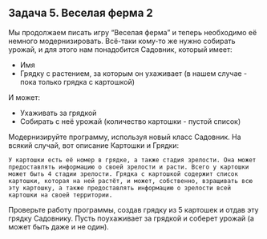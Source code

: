 ## Задача 5. Веселая ферма 2
Мы продолжаем писать игру “Веселая ферма” и теперь необходимо её немного модернизировать. Всё-таки кому-то же нужно собирать урожай, и для этого нам понадобится Садовник, который имеет:
- Имя
- Грядку с растением, за которым он ухаживает (в нашем случае - пока только грядка с картошкой)

И может: 
- Ухаживать за грядкой
- Собирать с неё урожай (количество картошки - пустой список)

Модернизируйте программу, используя новый класс Садовник. На всякий случай, вот описание Картошки и Грядки:

`
У картошки есть её номер в грядке, а также стадия зрелости. Она может предоставлять информацию о своей зрелости и расти. Всего у картошки может быть 4 стадии зрелости.
Грядка с картошкой содержит список картошки, которая на ней растёт, и может, собственно, взращивать всю эту картошку, а также предоставлять информацию о зрелости всей картошки на своей территории.
`

Проверьте работу программы, создав грядку из 5 картошек и отдав эту грядку Садовнику. Пусть поухаживает за грядкой и соберет урожай (а может быть даже и не один).

